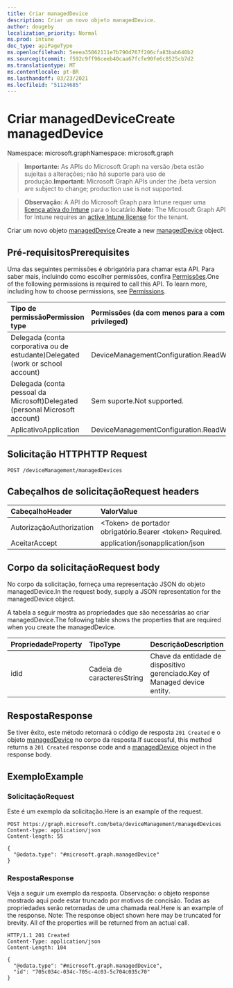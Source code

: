```yaml
---
title: Criar managedDevice
description: Criar um novo objeto managedDevice.
author: dougeby
localization_priority: Normal
ms.prod: intune
doc_type: apiPageType
ms.openlocfilehash: 5eeea35062111e7b790d767f206cfa83bab640b2
ms.sourcegitcommit: f592c9ff96ceeb40caa67fcfe90fe6c8525cb7d2
ms.translationtype: MT
ms.contentlocale: pt-BR
ms.lasthandoff: 03/23/2021
ms.locfileid: "51124685"
---
```

# <a name="create-manageddevice"></a><span data-ttu-id="1b009-103">Criar managedDevice</span><span class="sxs-lookup"><span data-stu-id="1b009-103">Create managedDevice</span></span>

<span data-ttu-id="1b009-104">Namespace: microsoft.graph</span><span class="sxs-lookup"><span data-stu-id="1b009-104">Namespace: microsoft.graph</span></span>

> <span data-ttu-id="1b009-105">**Importante:** As APIs do Microsoft Graph na versão /beta estão sujeitas a alterações; não há suporte para uso de produção.</span><span class="sxs-lookup"><span data-stu-id="1b009-105">**Important:** Microsoft Graph APIs under the /beta version are subject to change; production use is not supported.</span></span>

> <span data-ttu-id="1b009-106">**Observação:** A API do Microsoft Graph para Intune requer uma [licença ativa do Intune](https://go.microsoft.com/fwlink/?linkid=839381) para o locatário.</span><span class="sxs-lookup"><span data-stu-id="1b009-106">**Note:** The Microsoft Graph API for Intune requires an [active Intune license](https://go.microsoft.com/fwlink/?linkid=839381) for the tenant.</span></span>

<span data-ttu-id="1b009-107">Criar um novo objeto [managedDevice](../resources/intune-shared-manageddevice.md).</span><span class="sxs-lookup"><span data-stu-id="1b009-107">Create a new [managedDevice](../resources/intune-shared-manageddevice.md) object.</span></span>

## <a name="prerequisites"></a><span data-ttu-id="1b009-108">Pré-requisitos</span><span class="sxs-lookup"><span data-stu-id="1b009-108">Prerequisites</span></span>
<span data-ttu-id="1b009-p101">Uma das seguintes permissões é obrigatória para chamar esta API. Para saber mais, incluindo como escolher permissões, confira [Permissões](/graph/permissions-reference).</span><span class="sxs-lookup"><span data-stu-id="1b009-p101">One of the following permissions is required to call this API. To learn more, including how to choose permissions, see [Permissions](/graph/permissions-reference).</span></span>

|<span data-ttu-id="1b009-111">Tipo de permissão</span><span class="sxs-lookup"><span data-stu-id="1b009-111">Permission type</span></span>|<span data-ttu-id="1b009-112">Permissões (da com menos para a com mais privilégios)</span><span class="sxs-lookup"><span data-stu-id="1b009-112">Permissions (from least to most privileged)</span></span>|
|:---|:---|
|<span data-ttu-id="1b009-113">Delegada (conta corporativa ou de estudante)</span><span class="sxs-lookup"><span data-stu-id="1b009-113">Delegated (work or school account)</span></span>|<span data-ttu-id="1b009-114">DeviceManagementConfiguration.ReadWrite.All</span><span class="sxs-lookup"><span data-stu-id="1b009-114">DeviceManagementConfiguration.ReadWrite.All</span></span>|
|<span data-ttu-id="1b009-115">Delegada (conta pessoal da Microsoft)</span><span class="sxs-lookup"><span data-stu-id="1b009-115">Delegated (personal Microsoft account)</span></span>|<span data-ttu-id="1b009-116">Sem suporte.</span><span class="sxs-lookup"><span data-stu-id="1b009-116">Not supported.</span></span>|
|<span data-ttu-id="1b009-117">Aplicativo</span><span class="sxs-lookup"><span data-stu-id="1b009-117">Application</span></span>|<span data-ttu-id="1b009-118">DeviceManagementConfiguration.ReadWrite.All</span><span class="sxs-lookup"><span data-stu-id="1b009-118">DeviceManagementConfiguration.ReadWrite.All</span></span>|

## <a name="http-request"></a><span data-ttu-id="1b009-119">Solicitação HTTP</span><span class="sxs-lookup"><span data-stu-id="1b009-119">HTTP Request</span></span>
<!-- {
  "blockType": "ignored"
}
-->
``` http
POST /deviceManagement/managedDevices
```

## <a name="request-headers"></a><span data-ttu-id="1b009-120">Cabeçalhos de solicitação</span><span class="sxs-lookup"><span data-stu-id="1b009-120">Request headers</span></span>
|<span data-ttu-id="1b009-121">Cabeçalho</span><span class="sxs-lookup"><span data-stu-id="1b009-121">Header</span></span>|<span data-ttu-id="1b009-122">Valor</span><span class="sxs-lookup"><span data-stu-id="1b009-122">Value</span></span>|
|:---|:---|
|<span data-ttu-id="1b009-123">Autorização</span><span class="sxs-lookup"><span data-stu-id="1b009-123">Authorization</span></span>|<span data-ttu-id="1b009-124">&lt;Token&gt; de portador obrigatório.</span><span class="sxs-lookup"><span data-stu-id="1b009-124">Bearer &lt;token&gt; Required.</span></span>|
|<span data-ttu-id="1b009-125">Aceitar</span><span class="sxs-lookup"><span data-stu-id="1b009-125">Accept</span></span>|<span data-ttu-id="1b009-126">application/json</span><span class="sxs-lookup"><span data-stu-id="1b009-126">application/json</span></span>|

## <a name="request-body"></a><span data-ttu-id="1b009-127">Corpo da solicitação</span><span class="sxs-lookup"><span data-stu-id="1b009-127">Request body</span></span>
<span data-ttu-id="1b009-128">No corpo da solicitação, forneça uma representação JSON do objeto managedDevice.</span><span class="sxs-lookup"><span data-stu-id="1b009-128">In the request body, supply a JSON representation for the managedDevice object.</span></span>

<span data-ttu-id="1b009-129">A tabela a seguir mostra as propriedades que são necessárias ao criar managedDevice.</span><span class="sxs-lookup"><span data-stu-id="1b009-129">The following table shows the properties that are required when you create the managedDevice.</span></span>

|<span data-ttu-id="1b009-130">Propriedade</span><span class="sxs-lookup"><span data-stu-id="1b009-130">Property</span></span>|<span data-ttu-id="1b009-131">Tipo</span><span class="sxs-lookup"><span data-stu-id="1b009-131">Type</span></span>|<span data-ttu-id="1b009-132">Descrição</span><span class="sxs-lookup"><span data-stu-id="1b009-132">Description</span></span>|
|:---|:---|:---|
|<span data-ttu-id="1b009-133">id</span><span class="sxs-lookup"><span data-stu-id="1b009-133">id</span></span>|<span data-ttu-id="1b009-134">Cadeia de caracteres</span><span class="sxs-lookup"><span data-stu-id="1b009-134">String</span></span>|<span data-ttu-id="1b009-135">Chave da entidade de dispositivo gerenciado.</span><span class="sxs-lookup"><span data-stu-id="1b009-135">Key of Managed device entity.</span></span>|



## <a name="response"></a><span data-ttu-id="1b009-136">Resposta</span><span class="sxs-lookup"><span data-stu-id="1b009-136">Response</span></span>
<span data-ttu-id="1b009-137">Se tiver êxito, este método retornará o código de resposta `201 Created` e o objeto [managedDevice](../resources/intune-shared-manageddevice.md) no corpo da resposta.</span><span class="sxs-lookup"><span data-stu-id="1b009-137">If successful, this method returns a `201 Created` response code and a [managedDevice](../resources/intune-shared-manageddevice.md) object in the response body.</span></span>

## <a name="example"></a><span data-ttu-id="1b009-138">Exemplo</span><span class="sxs-lookup"><span data-stu-id="1b009-138">Example</span></span>

### <a name="request"></a><span data-ttu-id="1b009-139">Solicitação</span><span class="sxs-lookup"><span data-stu-id="1b009-139">Request</span></span>
<span data-ttu-id="1b009-140">Este é um exemplo da solicitação.</span><span class="sxs-lookup"><span data-stu-id="1b009-140">Here is an example of the request.</span></span>
``` http
POST https://graph.microsoft.com/beta/deviceManagement/managedDevices
Content-type: application/json
Content-length: 55

{
  "@odata.type": "#microsoft.graph.managedDevice"
}
```

### <a name="response"></a><span data-ttu-id="1b009-141">Resposta</span><span class="sxs-lookup"><span data-stu-id="1b009-141">Response</span></span>
<span data-ttu-id="1b009-p102">Veja a seguir um exemplo da resposta. Observação: o objeto response mostrado aqui pode estar truncado por motivos de concisão. Todas as propriedades serão retornadas de uma chamada real.</span><span class="sxs-lookup"><span data-stu-id="1b009-p102">Here is an example of the response. Note: The response object shown here may be truncated for brevity. All of the properties will be returned from an actual call.</span></span>
``` http
HTTP/1.1 201 Created
Content-Type: application/json
Content-Length: 104

{
  "@odata.type": "#microsoft.graph.managedDevice",
  "id": "705c034c-034c-705c-4c03-5c704c035c70"
}
```




